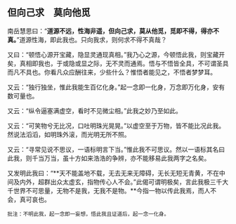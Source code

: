 ##  但向己求　莫向他觅

南岳慧思曰：“**道源不远，性海非遥，但向己求，莫从他觅，觅即不得，得亦不真。**”道源性海，即此我也。只向我求，则何求不得不真哉？

又曰：“顿悟心源开宝藏，隐显灵通现真相。”我乃心之源，今顿悟此我，则宝藏开矣，真相即我也，于或隐或显之际，无不灵而通焉。悟与不悟皆全具，不可谓圣具而凡不具也。你看凡众应酬往来，少些什么？惟悟者能见之，不悟者梦梦耳。

又云：“独行独坐，惟此我能生百亿化身。”起一念即一化身，万念即万化身，安有数可量也。

又云：“纵令逼塞满虚空，看时不见微尘相。”此我之妙乃至如此。

又云：“可笑物兮无比况，口吐明珠光晃晃。”以虚空至于万物，皆不能比况此我。然说法滔滔，如明珠外滚，而光明无所不照。

又云：“寻常见说不思议，一语标明言下当。”惟此我不可思议。然以一语标其名曰此我，则千当万当，虽十方如来浩浩的争辨，亦不能移易此我两字之名矣。

又发明此我曰：“**天不能盖地不载，无去无来无障碍，无长无短无青黄，不在中间及内外，超群出众太虚玄，指物传心人不会。”此偈可谓明极矣，言此我极三千大千世界不可思量，无物不是我，无我不是物。**今指一物以传此我焉，而人不会，真可哀也。

```xu
批注：不明此我，起一念即一妄想，悟此我且证道后，起一念一化身。
```
